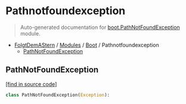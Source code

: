 # Pathnotfoundexception

> Auto-generated documentation for [boot.PathNotFoundException](https://github.com/anjomro/FolgtDemAStern/blob/master/boot/PathNotFoundException.py) module.

- [FolgtDemAStern](../README.md#folgtdemastern-index) / [Modules](../README.md#folgtdemastern-modules) / [Boot](index.md#boot) / Pathnotfoundexception
    - [PathNotFoundException](#pathnotfoundexception)

## PathNotFoundException

[[find in source code]](https://github.com/anjomro/FolgtDemAStern/blob/master/boot/PathNotFoundException.py#L1)

```python
class PathNotFoundException(Exception):
```
